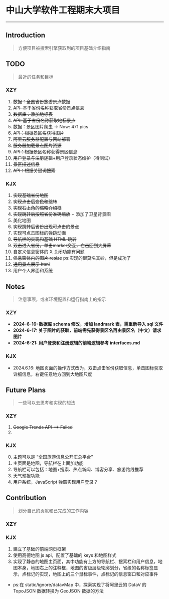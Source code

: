 # 中山大学软件工程期末大项目

---

## Introduction
> 方便项目被搜索引擎获取到的项目基础介绍指南

## TODO
> 最近的任务和目标

### XZY
1. ~~数据：全国省份旅游景点数据~~
2. ~~API: 基于省份名称获取省份景点信息~~
3. ~~数据库：添加地标表~~
4. ~~API: 基于省份名称获取地标景点~~
5. 数据：景区图片爬虫 -> Now: 471 pics
6. ~~API：根据景区名获得图片~~
7. ~~阿里云服务器配置与网站部署~~
8. ~~服务器加载景点图片资源~~
9. ~~API：根据景区名称获得景区信息~~
10. ~~用户登录与注册逻辑~~+用户登录状态维护（待测试）
11. ~~景区描述信息~~
12. ~~API：根据关键词搜索~~


### KJX

1. ~~实现基础省份地图~~
2. ~~实现点击后变色和跳转~~
3. ~~实现右上角的缩略介绍框~~
4. ~~实现跳转后按照省份准确缩放~~ + 添加了卫星背景图
5. 美化地图
6. ~~实现跳转后省份出现可点击的景点~~
7. 实现可点击图标的弹跳动画
8. ~~导航栏的实现和基础 HTML 跳转~~
9. ~~双击进入省份，单击marker交互，右击回到大屏幕~~
10. 自定义信息窗体的 X 关闭功能有问题
11. ~~信息窗体内的图片 resize~~ ps:实现的很莫名其妙，但是成功了
12. ~~通用景点展示 html~~
13. 用户个人界面和系统

## Notes
> 注意事项，或者环境配置和运行指南上的指示

### XZY

+ **2024-6-16: 数据库 schema 修改，增加 landmark 表，需重新导入 sql 文件**
+ **2024-6-17: 关于图片的获取，前端需先获得景区名再由景区名（中文）请求图片**
+ **2024-6-21: 用户登录和注册逻辑的前端逻辑参考 interfaces.md**

### KJX

+ 2024.6.16: 地图页面的操作方式改为，双击点击省份获取信息，单击图标获取详细信息，右键任意地方回到大地图尺度

## Future Plans
> 一些可以去思考和实现的想法

### XZY
1. ~~Google Trends API --> Failed~~
2. 


### KJX

0. 主题可以是 “全国旅游信息公开汇总平台”
1. 主页面是地图，导航栏在上面加功能
2. 导航栏可以包括：地图+搜索、热点新闻、博客分享、旅游路线推荐
3. 天气预报功能 
4. 用户系统，JavaScript 弹窗实现用户登录？

## Contribution
> 划分自己的贡献和已完成的工作内容

### XZY



### KJX

1. 建立了基础的前端网页框架
2. 使用高德地图 js api，配置了基础的 keys 和地图样式
3. 实现了静态的地图主页面，其中功能有上方的导航栏、搜索栏和用户信息，地图本身，地图右上的注释框，地图的省级层级轮廓划分，省级的名称标签显示，点标记的实现，地图上的三个鼠标事件，点标记的信息窗口和对应事件
+ ps:在 static/ignore/datavMap 中，探索实现了将阿里云的 DataV 的 TopoJSON 数据转换为 GeoJSON 数据的方法